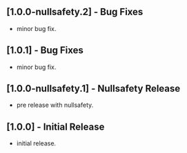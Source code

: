 ## [1.0.0-nullsafety.2] - Bug Fixes

* minor bug fix.
   
## [1.0.1] - Bug Fixes

* minor bug fix.
  
## [1.0.0-nullsafety.1] - Nullsafety Release

* pre release with nullsafety.
   
## [1.0.0] - Initial Release

* initial release.
